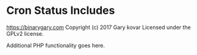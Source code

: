 # Cron Status Includes #
https://binarygary.com
Copyright (c) 2017 Gary kovar
Licensed under the GPLv2 license.

Additional PHP functionality goes here.